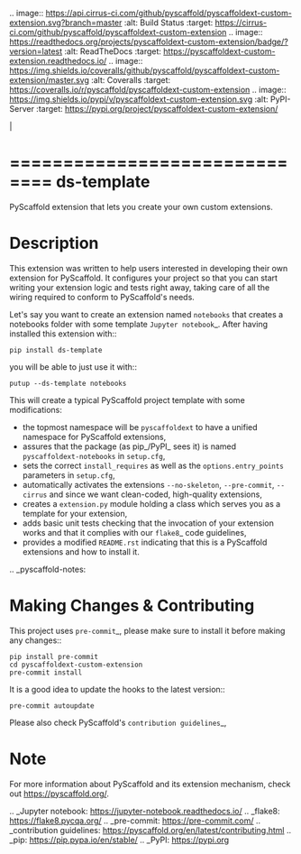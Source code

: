 .. image:: https://api.cirrus-ci.com/github/pyscaffold/pyscaffoldext-custom-extension.svg?branch=master
    :alt: Build Status
    :target: https://cirrus-ci.com/github/pyscaffold/pyscaffoldext-custom-extension
.. image:: https://readthedocs.org/projects/pyscaffoldext-custom-extension/badge/?version=latest
    :alt: ReadTheDocs
    :target: https://pyscaffoldext-custom-extension.readthedocs.io/
.. image:: https://img.shields.io/coveralls/github/pyscaffold/pyscaffoldext-custom-extension/master.svg
    :alt: Coveralls
    :target: https://coveralls.io/r/pyscaffold/pyscaffoldext-custom-extension
.. image:: https://img.shields.io/pypi/v/pyscaffoldext-custom-extension.svg
    :alt: PyPI-Server
    :target: https://pypi.org/project/pyscaffoldext-custom-extension/

|

==============================
ds-template
==============================

PyScaffold extension that lets you create your own custom extensions.


Description
===========

This extension was written to help users interested in developing their own extension for PyScaffold.
It configures your project so that you can start writing your extension logic and tests right away,
taking care of all the wiring required to conform to PyScaffold's needs.

Let's say you want to create an extension named ``notebooks`` that creates a notebooks folder with some template `Jupyter notebook`_.
After having installed this extension with::

    pip install ds-template

you will be able to just use it with::

    putup --ds-template notebooks

This will create a typical PyScaffold project template with some modifications:

* the topmost namespace will be ``pyscaffoldext`` to have a unified namespace for PyScaffold extensions,
* assures that the package (as pip_/PyPI_ sees it) is named ``pyscaffoldext-notebooks`` in ``setup.cfg``,
* sets the correct ``install_requires`` as well as the ``options.entry_points`` parameters in ``setup.cfg``,
* automatically activates the extensions ``--no-skeleton``, ``--pre-commit``, ``--cirrus`` and
  since we want clean-coded, high-quality extensions,
* creates a ``extension.py`` module holding a class which serves you as a template for your extension,
* adds basic unit tests checking that the invocation of your extension works and that it complies with our `flake8`_ code guidelines,
* provides a modified ``README.rst`` indicating that this is a PyScaffold extensions and how to install it.


.. _pyscaffold-notes:

Making Changes & Contributing
=============================

This project uses `pre-commit`_, please make sure to install it before making any
changes::

    pip install pre-commit
    cd pyscaffoldext-custom-extension
    pre-commit install

It is a good idea to update the hooks to the latest version::

    pre-commit autoupdate

Please also check PyScaffold's `contribution guidelines`_,


Note
====

For more information about PyScaffold and its extension mechanism, check out https://pyscaffold.org/.


.. _Jupyter notebook: https://jupyter-notebook.readthedocs.io/
.. _flake8: https://flake8.pycqa.org/
.. _pre-commit: https://pre-commit.com/
.. _contribution guidelines: https://pyscaffold.org/en/latest/contributing.html
.. _pip: https://pip.pypa.io/en/stable/
.. _PyPI: https://pypi.org
